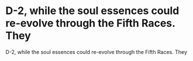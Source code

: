 # D-2, while the soul essences could re-evolve through the Fifth Races. They

D-2, while the soul essences could re-evolve through the Fifth Races. They